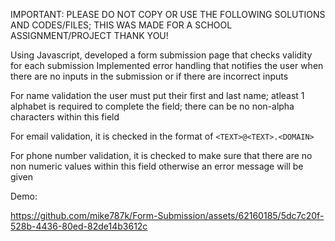 IMPORTANT: PLEASE DO NOT COPY OR USE THE FOLLOWING SOLUTIONS AND CODES/FILES; THIS WAS MADE FOR A SCHOOL ASSIGNMENT/PROJECT THANK YOU!

Using Javascript, developed a form submission page that checks validity for each submission
Implemented error handling that notifies the user when there are no inputs in the submission or if there are incorrect inputs

For name validation the user must put their first and last name; atleast 1 alphabet is required to complete the field; there can be no non-alpha characters within this field

For email validation, it is checked in the format of `<TEXT>@<TEXT>.<DOMAIN>`

For phone number validation, it is checked to make sure that there are no non numeric values within this field otherwise an error message will be given

Demo:



https://github.com/mike787k/Form-Submission/assets/62160185/5dc7c20f-528b-4436-80ed-82de14b3612c

